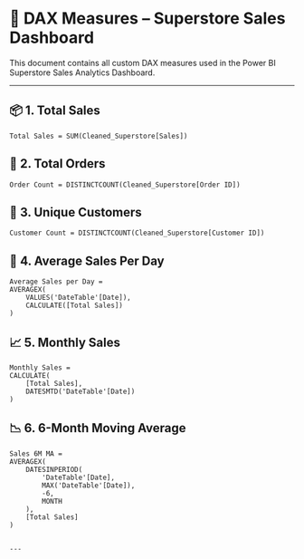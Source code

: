 # 🧮 DAX Measures – Superstore Sales Dashboard

This document contains all custom DAX measures used in the Power BI Superstore Sales Analytics Dashboard. 

---

## 📦 1. Total Sales
```DAX
Total Sales = SUM(Cleaned_Superstore[Sales])
```

## 🧾 2. Total Orders
```DAX
Order Count = DISTINCTCOUNT(Cleaned_Superstore[Order ID])
```

## 👥 3. Unique Customers
```DAX
Customer Count = DISTINCTCOUNT(Cleaned_Superstore[Customer ID])
```

## 📅 4. Average Sales Per Day
```DAX
Average Sales per Day = 
AVERAGEX(
    VALUES('DateTable'[Date]),
    CALCULATE([Total Sales])
)
```

## 📈 5. Monthly Sales
```DAX
Monthly Sales = 
CALCULATE(
    [Total Sales], 
    DATESMTD('DateTable'[Date])
)
```

## 📉 6. 6-Month Moving Average
```DAX
Sales 6M MA = 
AVERAGEX(
    DATESINPERIOD(
        'DateTable'[Date],
        MAX('DateTable'[Date]),
        -6,
        MONTH
    ),
    [Total Sales]
)
```

```

---

